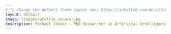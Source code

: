 ```yaml
---
# To change the default theme layout see: https://jekyllrb.com/docs/themes/#overriding-theme-defaults
layout: default
image: /images/profile_square.jpg
description: Michael Tänzer — PhD Researcher in Artificial Intelligence for Healthcare at ICL
---
```

